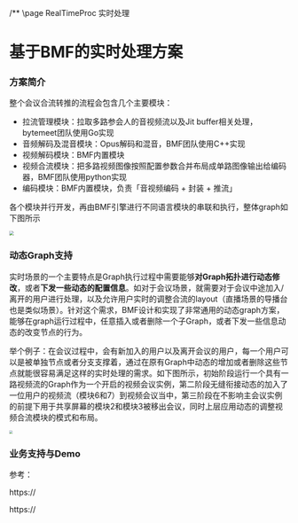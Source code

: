 /** \page RealTimeProc 实时处理

# 基于BMF的实时处理方案

### 方案简介

整个会议合流转推的流程会包含几个主要模块：

- 拉流管理模块：拉取多路参会人的音视频流以及Jit buffer相关处理，bytemeet团队使用Go实现
- 音频解码及混音模块：Opus解码和混音，BMF团队使用C++实现
- 视频解码模块：BMF内置模块
- 视频合流模块：把多路视频图像按照配置参数合并布局成单路图像输出给编码器，BMF团队使用python实现
- 编码模块：BMF内置模块，负责「音视频编码 + 封装 + 推流」

各个模块并行开发，再由BMF引擎进行不同语言模块的串联和执行，整体graph如下图所示

<img src="./meeting.png" style="zoom:50%;" />

### 动态Graph支持

实时场景的一个主要特点是Graph执行过程中需要能够**对Graph拓扑进行动态修改**，或者**下发一些动态的配置信息**。如对于会议场景，就需要对于会议中途加入/离开的用户进行处理，以及允许用户实时的调整合流的layout（直播场景的导播台也是类似场景）。针对这个需求，BMF设计和实现了非常通用的动态graph方案，能够在graph运行过程中，任意插入或者删除一个子Graph，或者下发一些信息动态的改变节点的行为。

举个例子：在会议过程中，会有新加入的用户以及离开会议的用户，每一个用户可以是被单独节点或者分支支撑着，通过在原有Graph中动态的增加或者删除这些节点就能很容易满足这样的实时处理的需求。如下图所示，初始阶段运行一个具有一路视频流的Graph作为一个开启的视频会议实例，第二阶段无缝衔接动态的加入了一位用户的视频流（模块6和7）到视频会议当中，第三阶段在不影响主会议实例的前提下用于共享屏幕的模块2和模块3被移出会议，同时上层应用动态的调整视频合流模块的模式和布局。

<img src="./dynamic_sample.png" style="zoom:40%;" />

### 业务支持与Demo

参考：

https://

https://
